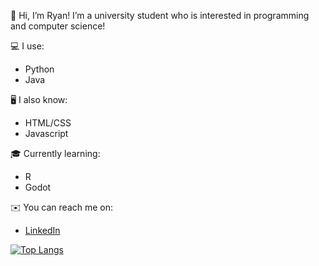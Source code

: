 👋 Hi, I’m Ryan! I’m a university student who is interested in programming and computer science!

💻 I use:
- Python
- Java

🖥️ I also know:
- HTML/CSS
- Javascript

🎓 Currently learning:

- R
- Godot

✉️ You can reach me on:
- [LinkedIn](https://www.linkedin.com/in/ryan-lowe-aa873a241/)

[![Top Langs](https://github-readme-stats.vercel.app/api/top-langs/?username=icyfrostbolt&hide=yacc)](https://github.com/icyfrostbolt/github-readme-stats)
